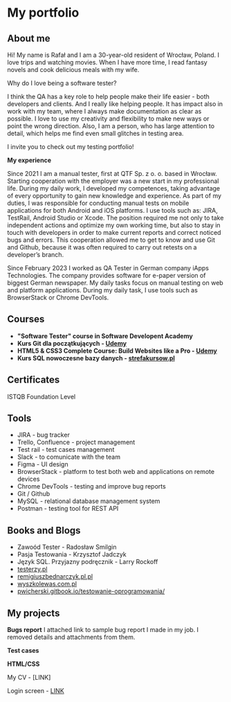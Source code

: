 # My portfolio

## About me

Hi! My name is Rafał and I am a 30-year-old resident of Wrocław, Poland. I love trips and watching movies. When I have more time, I read fantasy novels and cook delicious meals with my wife.

Why do I love being a software tester? 

I think the QA has a key role to help people make their life easier - both developers and clients. And I really like helping people. It has impact also in work with my team, where I always make documentation as clear as possible. I love to use my creativity and flexibility to make new ways or point the wrong direction. Also, I am a person, who has large attention to detail, which helps me find even small glitches in testing area.

I invite you to check out my testing portfolio!

**My experience**

Since 2021 I am a manual tester, first at QTF Sp. z o. o. based in Wrocław. Starting cooperation with the employer was a new start in my professional life. During my daily work, I developed my competences, taking advantage of every opportunity to gain new knowledge and experience. As part of my duties, I was responsible for conducting manual tests on mobile applications for both Android and iOS platforms. I use tools such as: JIRA, TestRail, Android Studio or Xcode. The position required me not only to take independent actions and optimize my own working time, but also to stay in touch with developers in order to make current reports and correct noticed bugs and errors. This cooperation allowed me to get to know and use Git and Github, because it was often required to carry out retests on a developer’s branch.

Since February 2023 I worked as QA Tester in German company iApps Technologies. The company provides software for e-paper version of biggest German newspaper. My daily tasks focus on manual testing on web and platform applications. During my daily task, I use tools such as BrowserStack or Chrome DevTools.

## Courses

* **"Software Tester" course in Software Developent Academy**
* **Kurs Git dla początkujących - [Udemy](https://www.udemy.com/course/kurs-gita/)**
* **HTML5 & CSS3 Complete Course: Build Websites like a Pro - [Udemy](https://www.udemy.com/course/html5-css-fundamentals/)**
* **Kurs SQL nowoczesne bazy danych - [strefakursow.pl](https://strefakursow.pl/kursy/programowanie/kurs_sql_nowoczesne_bazy_danych.html)**

## Certificates

ISTQB Foundation Level 
## Tools

* JIRA - bug tracker
* Trello, Confluence - project management
* Test rail - test cases management
* Slack - to comunicate with the team
* Figma - UI design
* BrowserStack - platform to test both web and applications on remote devices
* Chrome DevTools - testing and improve bug reports
* Git / Github
* MySQL - relational database management system
* Postman - testing tool for REST API

## Books and Blogs

* Zawoód Tester - Radosław Smilgin
* Pasja Testowania - Krzysztof Jadczyk
* Język SQL. Przyjazny podręcznik - Larry Rockoff
* [testerzy.pl](https://testerzy.pl)
* [remigiuszbednarczyk.pl.pl](https://remigiuszbednarczyk.pl)
* [wyszkolewas.com.pl](https://wyszkolewas.com.pl/blog/)
* [pwicherski.gitbook.io/testowanie-oprogramowania/](https://pwicherski.gitbook.io/testowanie-oprogramowania/)

## My projects

**Bugs report**
I attached link to sample bug report I made in my job. I removed details and attachments from them.

**Test cases**


**HTML/CSS**

My CV - [LINK]

Login screen - [LINK](https://magenta-smakager-a9648f.netlify.app/)

